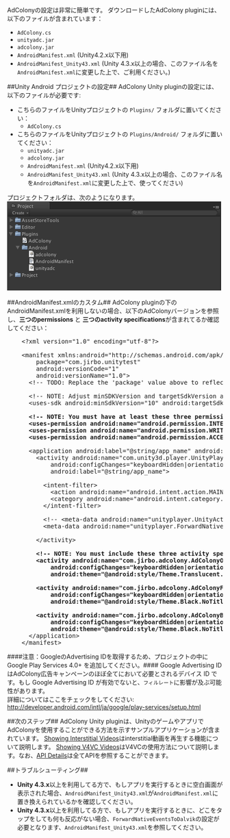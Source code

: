 AdColonyの設定は非常に簡単です。
ダウンロードしたAdColony pluginには、以下のファイルが含まれています：
* `AdColony.cs`
* `unityadc.jar`
* `adcolony.jar`
* `AndroidManifest.xml` (Unity4.2.x以下用)
* `AndroidManifest_Unity43.xml` (Unity 4.3.x以上の場合、このファイル名を`AndroidManifest.xml`に変更した上で、ご利用ください。)

##Unity Android プロジェクトの設定##
AdColony Unity pluginの設定には、以下のファイルが必要です:
* こちらのファイルをUnityプロジェクトの `Plugins/` フォルダに置いてください：
  * `AdColony.cs`
* こちらのファイルをUnityプロジェクトの `Plugins/Android/`  フォルダに置いてください：
  * `unityadc.jar`
  * `adcolony.jar`
  * `AndroidManifest.xml` (Unity4.2.x以下用)
  * `AndroidManifest_Unity43.xml` (Unity 4.3.x以上の場合、このファイル名を`AndroidManifest.xml`に変更した上で、使ってください)

プロジェクトフォルダは、次のようになります。  
![Unity Android Project Configuration](assets/unity-project-android.png)

##AndroidManifest.xmlのカスタム##
AdColony pluginの下のAndroidManifest.xmlを利用しないの場合、以下のAdColonyバージョンを参照し、**三つのpermissions** と **三つのactivity specifications**が含まれてるか確認してください：

<pre>
    &lt;?xml version="1.0" encoding="utf-8"?&gt;

    &lt;manifest xmlns:android="http://schemas.android.com/apk/res/android"
        package="com.jirbo.unitytest"
        android:versionCode="1"
        android:versionName="1.0"&gt;
      &lt;!-- TODO: Replace the 'package' value above to reflect your app's package id. --&gt;

      &lt;!-- NOTE: Adjust minSDKVersion and targetSdkVersion as desired. --&gt;
      &lt;uses-sdk android:minSdkVersion="10" android:targetSdkVersion="19" /&gt;

      <b>&lt;!-- NOTE: You must have at least these three permissions for AdColony. --&gt;
      &lt;uses-permission android:name="android.permission.INTERNET" /&gt;
      &lt;uses-permission android:name="android.permission.WRITE_EXTERNAL_STORAGE" /&gt;
      &lt;uses-permission android:name="android.permission.ACCESS_NETWORK_STATE" /&gt;</b>

      &lt;application android:label="@string/app_name" android:icon="@drawable/app_icon" android:hardwareAccelerated="true"&gt;
        &lt;activity android:name="com.unity3d.player.UnityPlayerNativeActivity"
            android:configChanges="keyboardHidden|orientation|screenSize"
            android:label="@string/app_name"&gt;

          &lt;intent-filter&gt;
            &lt;action android:name="android.intent.action.MAIN" /&gt;
            &lt;category android:name="android.intent.category.LAUNCHER" /&gt;
          &lt;/intent-filter&gt;

          &lt;!-- &lt;meta-data android:name="unityplayer.UnityActivity" android:value="true" /&gt; --&gt;
          &lt;meta-data android:name="unityplayer.ForwardNativeEventsToDalvik" android:value="true" /&gt;

        &lt;/activity&gt;

        <b>&lt;!-- NOTE: You must include these three activity specifications for AdColony. --&gt;
        &lt;activity android:name="com.jirbo.adcolony.AdColonyOverlay"
            android:configChanges="keyboardHidden|orientation|screenSize"
            android:theme="@android:style/Theme.Translucent.NoTitleBar.Fullscreen" /&gt;

        &lt;activity android:name="com.jirbo.adcolony.AdColonyFullscreen"
            android:configChanges="keyboardHidden|orientation|screenSize"
            android:theme="@android:style/Theme.Black.NoTitleBar.Fullscreen" /&gt;

        &lt;activity android:name="com.jirbo.adcolony.AdColonyBrowser"
            android:configChanges="keyboardHidden|orientation|screenSize"
            android:theme="@android:style/Theme.Black.NoTitleBar.Fullscreen" /&gt;</b>
      &lt;/application&gt;
    &lt;/manifest&gt;
</pre>

####注意：GoogleのAdvertising IDを取得するため、プロジェクトの中にGoogle Play Services 4.0+ を追加してください。####
Google Advertising ID はAdColony広告キャンペーンのほぼ全てにおいて必要とされるデバイス ID です。もし Google Advertising ID が有効でないと、`フィルレート`に影響が及ぶ可能性があります。  
詳細についてはここをチェックをしてください:  
http://developer.android.com/intl/ja/google/play-services/setup.html

##次のステップ##
AdColony Unity pluginは、UnityのゲームやアプリでAdColonyを使用することができる方法を示すサンプルアプリケーションが含まれています。 [Showing Interstitial Videos](Showing-Interstitial-Videos.md)はinterstitial動画を再生する機能について説明します。 [Showing V4VC Videos](Showing-V4VC-Videos.md)はV4VCの使用方法について説明します。なお、[API Details](API-Details.md)は全てAPIを参照することができます。

##トラブルシューティング##
* **Unity 4.3.x**以上を利用してる方で、もしアプリを実行するときに空白画面が表示された場合、`AndroidManifest_Unity43.xml`が`AndroidManifest.xml`に置き換えられているかを確認してください。
* **Unity 4.3.x**以上を利用してる方で、もしアプリを実行するときに、どこをタップをしても何も反応がない場合、`ForwardNativeEventsToDalvik`の設定が必要となります、`AndroidManifest_Unity43.xml`を参照してください。
